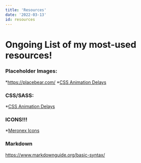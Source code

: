 ```yaml
---
title: 'Resources'
date: '2022-03-13'
id: resources
---
```


# Ongoing List of my most-used resources!

### Placeholder Images:
*<a href="https://placebear.com/">https://placebear.com/</a>
*<a href="https://codepen.io/jh3y/pen/qBdzbGb">CSS Animation Delays</a>

### CSS/SASS:
*<a href="https://codepen.io/jh3y/pen/qBdzbGb">CSS Animation Delays</a>

### ICONS!!!
*<a href="https://icons.meronex.com/">Meronex Icons</a>

### Markdown

https://www.markdownguide.org/basic-syntax/